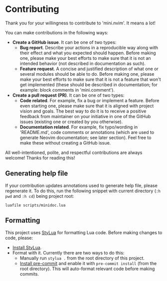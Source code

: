 # Contributing

Thank you for your willingness to contribute to 'mini.nvim'. It means a lot!

You can make contributions in the following ways:

- **Create a GitHub issue**. It can be one of two types:
    - **Bug report**. Describe your actions in a reproducible way along with their effect and what you expected should happen. Before making one, please make your best efforts to make sure that it is not an intended behavior (not described in documentation as such).
    - **Feature request**. A concise and justified description of what one or several modules should be able to do. Before making one, please make your best efforts to make sure that it is not a feature that won't get implemented (these should be described in documentation; for example: block comments in 'mini.comment').
- **Create a pull request (PR)**. It can be one of two types:
    - **Code related**. For example, fix a bug or implement a feature. Before even starting one, please make sure that it is aligned with project vision and goals. The best way to do it is to receive a positive feedback from maintainer on your initiative in one of the GitHub issues (existing one or created by you otherwise).
    - **Documentation related**. For example, fix typo/wording in 'README.md', code comments or annotations (which are used to generate Neovim documentation; see later section). Feel free to make these without creating a GitHub issue.

All well-intentioned, polite, and respectful contributions are always welcome! Thanks for reading this!

## Generating help file

If your contribution updates annotations used to generate help file, please regenerate it. To do this, run the following snippet with current directory (`:h pwd` and `:h cd`) being project root:

```
luafile scripts/minidoc.lua
```

## Formatting

This project uses [StyLua](https://github.com/JohnnyMorganz/StyLua) for formatting Lua code. Before making changes to code, please:

- [Install StyLua](https://github.com/JohnnyMorganz/StyLua#installation).
- Format with it. Currently there are two ways to do this:
    - Manually run `stylua .` from the root directory of this project.
    - [Install pre-commit](https://pre-commit.com/#install) and enable it with `pre-commit install` (from the root directory). This will auto-format relevant code before making commits.
